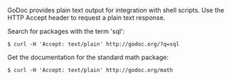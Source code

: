 GoDoc provides plain text output for integration with shell scripts. Use the HTTP Accept header to request a plain text response.

Search for packages with the term 'sql':

    $ curl -H 'Accept: text/plain' http://godoc.org/?q=sql

Get the documentation for the standard math package:

    $ curl -H 'Accept: text/plain' http://godoc.org/math
